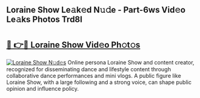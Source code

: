## Loraine Show Le𝚊k𝚎d N𝚞𝚍e - Part-6ws Vid𝚎o Le𝚊ks Photos Trd8I

# <h2><a href="http://fbbtz0.evod.top/?m=Loraine+Show">🔗 👉🔴 Loraine Show Vid𝚎o Ph𝚘t𝚘s</a></h2>

[![Loraine Show N𝚞d𝚎s](https://i.imgur.com/8V9OHl7.gif)](http://fbbtz0.evod.top/?m=Loraine+Show)
Online persona Loraine Show and content creator, recognized for disseminating dance and lifestyle content through collaborative dance performances and mini vlogs. A public figure like Loraine Show, with a large following and a strong voice, can shape public opinion and influence policy. 
